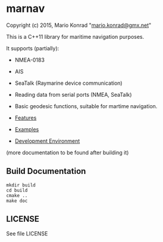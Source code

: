 marnav
======

Copyright (c) 2015, Mario Konrad "mario.konrad@gmx.net"

This is a C++11 library for maritime navigation purposes.

It supports (partially):
- NMEA-0183
- AIS
- SeaTalk (Raymarine device communication)
- Reading data from serial ports (NMEA, SeaTalk)
- Basic geodesic functions, suitable for martime navigation.

- [Features](doc/features.md)
- [Examples](doc/examples.md)
- [Development Environment](doc/devenv.md)

(more documentation to be found after building it)


Build Documentation
-------------------

	mkdir build
	cd build
	cmake ..
	make doc

LICENSE
-------

See file LICENSE

